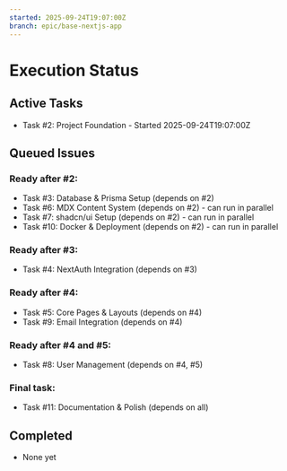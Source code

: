 ```yaml
---
started: 2025-09-24T19:07:00Z
branch: epic/base-nextjs-app
---
```


# Execution Status

## Active Tasks

- Task #2: Project Foundation - Started 2025-09-24T19:07:00Z

## Queued Issues

### Ready after #2:

- Task #3: Database & Prisma Setup (depends on #2)
- Task #6: MDX Content System (depends on #2) - can run in parallel
- Task #7: shadcn/ui Setup (depends on #2) - can run in parallel
- Task #10: Docker & Deployment (depends on #2) - can run in parallel

### Ready after #3:

- Task #4: NextAuth Integration (depends on #3)

### Ready after #4:

- Task #5: Core Pages & Layouts (depends on #4)
- Task #9: Email Integration (depends on #4)

### Ready after #4 and #5:

- Task #8: User Management (depends on #4, #5)

### Final task:

- Task #11: Documentation & Polish (depends on all)

## Completed

- None yet
